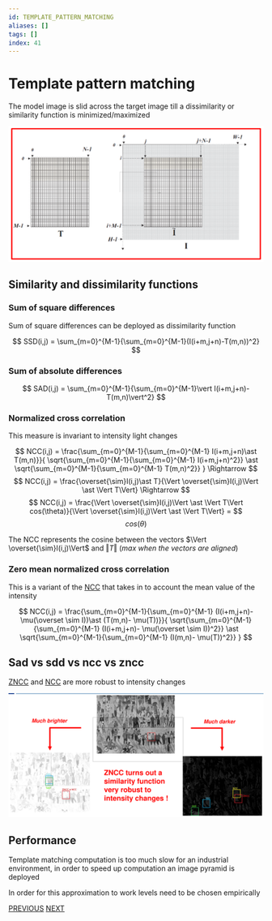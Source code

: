 ```yaml
---
id: TEMPLATE_PATTERN_MATCHING
aliases: []
tags: []
index: 41
---
```


# Template pattern matching

The model image is slid across the target image till a dissimilarity or similarity function is minimized/maximized

![](assets/computer_vision/Pasted_image_20240423114915.png)

## Similarity and dissimilarity functions

### Sum of square differences

Sum of square differences can be deployed as dissimilarity function

$$
SSD(i,j) = \sum_{m=0}^{M-1}{\sum_{m=0}^{M-1}(I(i+m,j+n)-T(m,n))^2}
$$

### Sum of absolute differences

$$
SAD(i,j) = \sum_{m=0}^{M-1}{\sum_{m=0}^{M-1}\vert I(i+m,j+n)-T(m,n)\vert^2}
$$
### Normalized cross correlation

This measure is invariant to intensity light changes

$$
NCC(i,j) = \frac{\sum_{m=0}^{M-1}{\sum_{m=0}^{M-1} I(i+m,j+n)\ast T(m,n)}}{
\sqrt{\sum_{m=0}^{M-1}{\sum_{m=0}^{M-1} I(i+m,j+n)^2}}
\ast
\sqrt{\sum_{m=0}^{M-1}{\sum_{m=0}^{M-1} T(m,n)^2}}
} \Rightarrow
$$
$$
NCC(i,j) = \frac{\overset{\sim}I(i,j)\ast T}{\Vert \overset{\sim}I(i,j)\Vert \ast \Vert T\Vert} \Rightarrow
$$
$$
NCC(i,j) = \frac{\Vert \overset{\sim}I(i,j)\Vert \ast \Vert T\Vert cos(\theta)}{\Vert \overset{\sim}I(i,j)\Vert \ast \Vert T\Vert} =
$$
$$
cos(\theta)
$$

The NCC represents the cosine between the vectors $\Vert \overset{\sim}I(i,j)\Vert$ and $\Vert T \Vert$ (*max when the vectors are aligned*)

### Zero mean normalized cross correlation

This is a variant of the [NCC](#Normalized_cross_correlation) that takes in to account the mean value of the intensity

$$
NCC(i,j) = \frac{\sum_{m=0}^{M-1}{\sum_{m=0}^{M-1} (I(i+m,j+n)-\mu(\overset \sim I))\ast (T(m,n)- \mu(T))}}{
\sqrt{\sum_{m=0}^{M-1}{\sum_{m=0}^{M-1} (I(i+m,j+n)- \mu(\overset \sim I))^2}}
\ast
\sqrt{\sum_{m=0}^{M-1}{\sum_{m=0}^{M-1} (I(m,n)- \mu(T))^2}}
}
$$

## Sad vs sdd vs ncc vs zncc

[ZNCC](#Zero%20mean%20normalized%20cross%20correlation) and [NCC](#Normalized%20cross%20correlation) are more robust to intensity changes

![](assets/computer_vision/Pasted_image_20240423153625.png)

## Performance

Template matching computation is too much slow for an industrial environment, in order to speed up computation an image pyramid is deployed

In order for this approximation to work levels need to be chosen empirically

[PREVIOUS](pages/computer_vision/object_detection/instance_level_object_detection.md) [NEXT](pages/computer_vision/object_detection/shape_based_matching.md)
